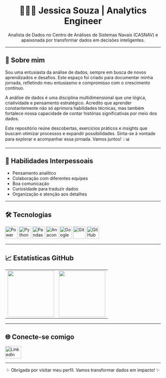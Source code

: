 <h1 align="center"> 👩🏽‍💻 Jessica Souza | Analytics Engineer</h1>

<p align="center">
  Analista de Dados no Centro de Análises de Sistemas Navais (CASNAV) e apaixonada por transformar dados em decisões inteligentes.
</p>

---

## 🚀 Sobre mim

Sou uma entusiasta da análise de dados, sempre em busca de novos aprendizados e desafios. Este espaço foi criado para documentar minha jornada, refletindo meu entusiasmo e compromisso com o crescimento contínuo.

A análise de dados é uma disciplina multidimensional que une lógica, criatividade e pensamento estratégico. Acredito que aprender constantemente não só aprimora habilidades técnicas, mas também fortalece nossa capacidade de contar histórias significativas por meio dos dados.

Este repositório reúne descobertas, exercícios práticos e insights que buscam otimizar processos e expandir possibilidades. Sinta-se à vontade para explorar e acompanhar essa jornada. Vamos juntos! 💡📊

---

## 🧠 Habilidades Interpessoais

- Pensamento analítico  
- Colaboração com diferentes equipes  
- Boa comunicação  
- Curiosidade para traduzir dados  
- Organização e atenção aos detalhes  

---

## 🛠️ Tecnologias

<div align="left">
  <img src="https://img.icons8.com/color/48/000000/power-bi.png" height="40" alt="Power BI" />
  <img src="https://cdn.jsdelivr.net/gh/devicons/devicon/icons/python/python-original.svg" height="40" alt="Python" />
  <img src="https://cdn.jsdelivr.net/gh/devicons/devicon/icons/pandas/pandas-original.svg" height="40" alt="Pandas" />
  <img src="https://cdn.jsdelivr.net/gh/devicons/devicon/icons/anaconda/anaconda-original.svg" height="40" alt="Anaconda" />
  <img src="https://cdn.jsdelivr.net/gh/devicons/devicon/icons/googlecloud/googlecloud-original.svg" height="40" alt="Google Cloud" />
  <img src="https://cdn.jsdelivr.net/gh/devicons/devicon/icons/git/git-original.svg" height="40" alt="Git" />
  <img src="https://cdn.jsdelivr.net/gh/devicons/devicon/icons/github/github-original.svg" height="40" alt="GitHub" />
</div>

---

## 📈 Estatísticas GitHub

<table>
  <tr>
    <td>
      <img src="https://github-readme-stats.vercel.app/api?username=jessicadba&show_icons=true&include_all_commits=true&count_private=true&theme=dracula" height="150" />
    </td>
    <td>
      <img src="https://github-readme-stats.vercel.app/api/top-langs?username=jessicadba&layout=compact&langs_count=5&theme=dracula" height="150" />
    </td>
  </tr>
</table>

---

## 🌐 Conecte-se comigo

<a href="https://www.linkedin.com/in/jessica-souza-dacp-87970217b/" target="_blank">
  <img src="https://raw.githubusercontent.com/maurodesouza/profile-readme-generator/master/src/assets/icons/social/linkedin/default.svg" width="52" height="40" alt="LinkedIn" />
</a>

---

<p align="center">✨ Obrigada por visitar meu perfil. Vamos transformar dados em impacto! ✨</p>
